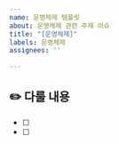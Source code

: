 ```yaml
---
name: 운영체제 템플릿
about: 운영체제 관련 주제 이슈
title: "[운영체제]"
labels: 운영체제
assignees: ''

---
```


## ✏️ 다룰 내용
- [ ] 
- [ ]
